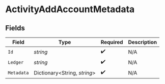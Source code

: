 # ActivityAddAccountMetadata


## Fields

| Field                        | Type                         | Required                     | Description                  |
| ---------------------------- | ---------------------------- | ---------------------------- | ---------------------------- |
| `Id`                         | *string*                     | :heavy_check_mark:           | N/A                          |
| `Ledger`                     | *string*                     | :heavy_check_mark:           | N/A                          |
| `Metadata`                   | Dictionary<String, *string*> | :heavy_check_mark:           | N/A                          |